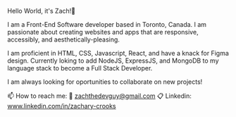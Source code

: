 Hello World, it's Zach!👋

I am a Front-End Software developer based in Toronto, Canada. I am passionate about creating websites and apps that are responsive, accessibly, and aesthetically-pleasing.

I am proficient in HTML, CSS, Javascript, React, and have a knack for Figma design. Currently loking to add NodeJS, ExpressJS, and MongoDB to my language stack to become a Full Stack Developer.

I am always looking for oportunities to collaborate on new projects!

📫 How to reach me:
📧 zachthedevguy@gmail.com 
📋 Linkedin: www.linkedin.com/in/zachary-crooks


<!---
ZCrooks/ZCrooks is a ✨ special ✨ repository because its `README.md` (this file) appears on your GitHub profile.
You can click the Preview link to take a look at your changes.
--->
